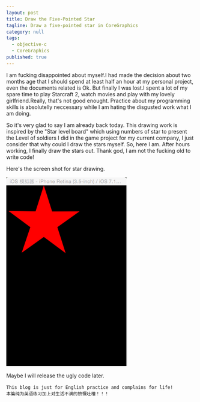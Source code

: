 ```yaml
---
layout: post
title: Draw the Five-Pointed Star
tagline: Draw a five-pointed star in CoreGraphics
category: null
tags:
  - objective-c
  - CoreGraphics
published: true
---
```

I am fucking disappointed about myself.I had made the decision about two months age that I should spend at least half an hour at my personal project, even the documents related is Ok. But finally I was lost.I spent a lot of my spare time to play Starcraft 2, watch movies and play with my lovely girlfriend.Really, that's not good enought. Practice about my programming skills is absolutelly neccessary while I am hating the disgusted work what I am doing. 
  
So it's very glad to say I am already back today. This drawing work is inspired by the "Star level board" which using numbers of star to present the Level of soldiers I did in the game project for my current company, I just consider that why could I draw the stars myself. So, here I am. After hours working, I finally draw the stars out. Thank god, I am not the fucking old to write code!
  
Here's the screen shot for star drawing.

![image](https://github.com/Hysteria/hysteria.github.io/blob/master/_imgs/sss.png?raw=true "ScreenShot")

  
Maybe I will release the ugly code later.

	This blog is just for English practice and complains for life!
	本篇纯为英语练习加上对生活不满的愤慨吐槽！！！